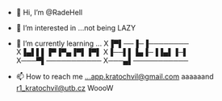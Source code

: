- 👋 Hi, I’m @RadeHell
- 👀 I’m interested in ...not being LAZY
- 🌱 I’m currently learning ...
X▐▀▌──▐─▐────────
X▐▄▌▌▌▐▀▐▀▄▐▀▌▐▀▌
X▐──▌▌▐▄▐─▐▐▄▌▐─▌
X───▀▌───────────
X───▄▌───────────


- 📫 How to reach me ...app.kratochvil@gmail.com aaaaaand r1_kratochvil@utb.cz WoooW

<!---
RadeHell/RadeHell is a ✨ special ✨ repository because its `README.md` (this file) appears on your GitHub profile.
You can click the Preview link to take a look at your changes.
--->
